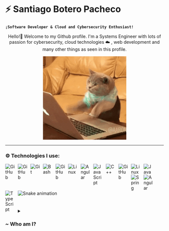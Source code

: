 #  ⚡ Santiago Botero Pacheco

**`¡Software Developer & Cloud and Cybersecurity Enthusiast!`**

<p align="center">
  Hello!👋 Welcome to my Github profile. I'm a Systems Engineer with lots of passion for cybersecurity, cloud technologies ☁️ , web development and many other things as seen in this profile.
</p>
<p align="center">
  <img width="265px" src="https://github.com/SBoteroP/SBoteroP/blob/main/.github/workflows/cat.gif" alt="Animated GIF">
</p>

---

### ⚙️ Technologies I use:

<div>

<img align="left" alt="GitHub" width="30px" style="padding-right:10px;" src="https://cdn.jsdelivr.net/gh/devicons/devicon@latest/icons/docker/docker-original-wordmark.svg" /> 
<img align="left" alt="GitHub" width="30px" style="padding-right:10px;" src="https://cdn.jsdelivr.net/gh/devicons/devicon@latest/icons/github/github-original-wordmark.svg" /> 
<img align="left" alt="Git" width="30px" style="padding-right:10px;" src="https://cdn.jsdelivr.net/gh/devicons/devicon/icons/git/git-original.svg" /> 
<img align="left" alt="Bash" width="30px" style="padding-right:10px;" src="https://cdn.jsdelivr.net/gh/devicons/devicon@latest/icons/bash/bash-plain.svg" /> 
<img align="left" alt="GitHub" width="30px" style="padding-right:10px;" src="https://cdn.jsdelivr.net/gh/devicons/devicon@latest/icons/powershell/powershell-original.svg" /> 
<img align="left" alt="Linux" width="30px" style="padding-right:10px;" src="https://cdn.jsdelivr.net/gh/devicons/devicon/icons/linux/linux-original.svg" /> 
<img align="left" alt="Angular" width="30px" style="padding-right:10px;" src="https://cdn.jsdelivr.net/gh/devicons/devicon@latest/icons/solidity/solidity-original.svg" /> 

<img align="left" alt="JavaScript" width="30px" style="padding-right:10px;" src="https://cdn.jsdelivr.net/gh/devicons/devicon/icons/javascript/javascript-plain.svg" /> 
<img align="left" alt="C++" width="30px" style="padding-right:10px;" src="https://cdn.jsdelivr.net/gh/devicons/devicon@latest/icons/c/c-original.svg" /> 
<img align="left" alt="GitHub" width="30px" style="padding-right:10px;" src="https://cdn.jsdelivr.net/gh/devicons/devicon@latest/icons/nodejs/nodejs-original-wordmark.svg" /> 

<img align="left" alt="Linux" width="30px" style="padding-right:10px;" src="https://cdn.jsdelivr.net/gh/devicons/devicon@latest/icons/express/express-original-wordmark.svg" /> 
<img align="left" alt="Java" width="30px" style="padding-right:10px;" src="https://cdn.jsdelivr.net/gh/devicons/devicon/icons/java/java-original.svg"/> 
<img align="left" alt="Spring" width="30px" style="padding-right:10px;" src="https://cdn.jsdelivr.net/gh/devicons/devicon/icons/spring/spring-original.svg" /> 
<img align="left" alt="Angular" width="30px" style="padding-right:10px;" src="https://cdn.jsdelivr.net/gh/devicons/devicon/icons/react/react-original.svg" /> 
<img align="left" alt="TypeScript" width="30px" style="padding-right:10px;" src="https://cdn.jsdelivr.net/gh/devicons/devicon/icons/typescript/typescript-plain.svg" />
  
</div>

<!--
<section>
<img src="https://github-readme-stats.vercel.app/api/top-langs?username=SBoteroP&locale=en&hide_title=false&layout=compact&card_width=320&langs_count=12&theme=blueberry&hide_border=true&order=2" height="150" alt="languages graph"  />
</section>
-->

![Snake animation](https://github.com/eagrundy/eagrundy/blob/output/github-contribution-grid-snake.svg)

#

<details>
 <summary><h3> ~ Who am I? </h3></summary>
   Hey there, I'm Santiago. I got into coding right before university, but it was during my academic journey that I truly discovered the vast possibilities of crafting software.
My tech journey has taken me across various domains (literally every single possible area in tech :D), but at the moment focusing mainly on cloud technologies, cybersecurity, front-end and specially back-end web development. I'm constantly trying out new languages, tools and IT areas. I'm currently diving into the realms of functional programming for really no reason at all other than curiosity. Looking ahead, I'm intrigued by the idea of delving into hacking, networking.
If you want to connect or know more about my journey, feel free to reach out through my socials!
</details>

# 

